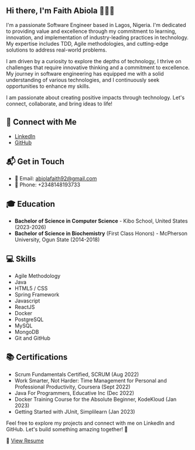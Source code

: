 

<!--
**FaithAbiola/FaithAbiola** is a ✨ _special_ ✨ repository because its `README.md` (this file) appears on your GitHub profile.

Here are some ideas to get you started:

- 🔭 I’m currently working on ...
- 🌱 I’m currently learning ...
- 👯 I’m looking to collaborate on ...
- 🤔 I’m looking for help with ...
- 💬 Ask me about ...
- 📫 How to reach me: ...
- 😄 Pronouns: ...
- ⚡ Fun fact: ...
-->

## Hi there, I'm Faith Abiola 👩🏽‍💻

I'm a passionate Software Engineer based in Lagos, Nigeria. I'm dedicated to providing value and excellence through my commitment to learning, innovation, and implementation of industry-leading practices in technology. My expertise includes TDD, Agile methodologies, and cutting-edge solutions to address real-world problems. 

I am driven by a curiosity to explore the depths of technology, I thrive on challenges that require innovative thinking and a commitment to excellence. My journey in software engineering has equipped me with a solid understanding of various technologies, and I continuously seek opportunities to enhance my skills.

I am passionate about creating positive impacts through technology. Let's connect, collaborate, and bring ideas to life!

## 🔗 Connect with Me

- [LinkedIn](https://www.linkedin.com/in/faithabiola/)
- [GitHub](https://github.com/FaithAbiola)

## 📬 Get in Touch

- 📧 Email: abiolafaith92@gmail.com
- 📱 Phone: +2348148193733

## 🎓 Education

- **Bachelor of Science in Computer Science** - Kibo School, United States (2023-2026)
- **Bachelor of Science in Biochemistry** (First Class Honors) - McPherson University, Ogun State (2014-2018)

## 💻 Skills

- Agile Methodology
- Java
- HTML5 / CSS
- Spring Framework
- Javascript
- ReactJS
- Docker
- PostgreSQL
- MySQL
- MongoDB
- Git and GitHub

## 📚 Certifications

- Scrum Fundamentals Certified, SCRUM (Aug 2022)
- Work Smarter, Not Harder: Time Management for Personal and Professional Productivity, Coursera (Sept 2022)
- Java For Programmers, Educative Inc (Dec 2022)
- Docker Training Course for the Absolute Beginner, KodeKloud (Jan 2023)
- Getting Started with JUnit, Simplilearn (Jan 2023)

Feel free to explore my projects and connect with me on LinkedIn and GitHub. Let's build something amazing together! 🚀

📄 [View Resume](https://docs.google.com/document/d/1x6Etl7KqdimzWK3D7v7E-dBC924F5HNvlr1FpbEY3ik/edit?usp=sharing)

